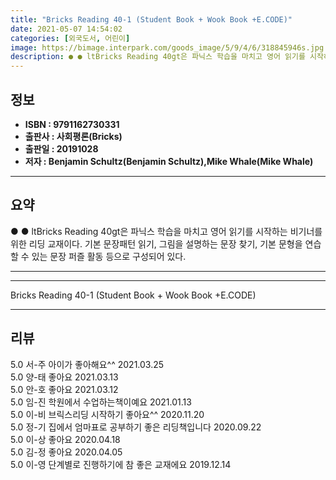 ```yaml
---
title: "Bricks Reading 40-1 (Student Book + Wook Book +E.CODE)"
date: 2021-05-07 14:54:02
categories: [외국도서, 어린이]
image: https://bimage.interpark.com/goods_image/5/9/4/6/318845946s.jpg
description: ● ● ltBricks Reading 40gt은 파닉스 학습을 마치고 영어 읽기를 시작하는 비기너를 위한 리딩 교재이다. 기본 문장패턴 읽기, 그림을 설명하는 문장 찾기, 기본 문형을 연습할 수 있는 문장 퍼즐 활동 등으로 구성되어 있다.
---
```


## **정보**

- **ISBN : 9791162730331**
- **출판사 : 사회평론(Bricks)**
- **출판일 : 20191028**
- **저자 : Benjamin Schultz(Benjamin Schultz),Mike Whale(Mike Whale)**

------



## **요약**

●  ●  ltBricks Reading 40gt은 파닉스 학습을 마치고 영어 읽기를 시작하는 비기너를 위한 리딩 교재이다. 기본 문장패턴 읽기, 그림을 설명하는 문장 찾기, 기본 문형을 연습할 수 있는 문장 퍼즐 활동 등으로 구성되어 있다.

------



------


Bricks Reading 40-1 (Student Book + Wook Book +E.CODE) 

------


## **리뷰** 

5.0 서-주 아이가 좋아해요^^ 2021.03.25 <br/>5.0 양-태 좋아요 2021.03.13 <br/>5.0 안-호 좋아요 2021.03.12 <br/>5.0 임-진 학원에서 수업하는책이예요 2021.01.13 <br/>5.0 이-비 브릭스리딩 시작하기 좋아요^^ 2020.11.20 <br/>5.0 정-기 집에서 엄마표로 공부하기 좋은 리딩책입니다 2020.09.22 <br/>5.0 이-상 좋아요 2020.04.18 <br/>5.0 김-정 좋아요 2020.04.05 <br/>5.0 이-영 단계별로 진행하기에 참 좋은 교재에요 2019.12.14 <br/>